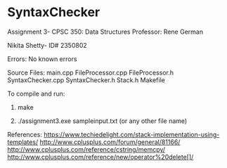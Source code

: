 # SyntaxChecker
Assignment 3- CPSC 350: Data Structures
Professor: Rene German

Nikita Shetty- ID# 2350802

Errors:
No known errors

Source Files:
main.cpp
FileProcessor.cpp
FileProcessor.h
SyntaxChecker.cpp
SyntaxChecker.h
Stack.h
Makefile


To compile and run:

1) make

2) ./assignment3.exe sampleinput.txt (or any other file name)


References:
https://www.techiedelight.com/stack-implementation-using-templates/
http://www.cplusplus.com/forum/general/81166/ 
http://www.cplusplus.com/reference/cstring/memcpy/
http://www.cplusplus.com/reference/new/operator%20delete[]/
